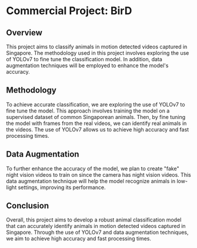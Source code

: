 # Commercial Project: BirD

## Overview

This project aims to classify animals in motion detected videos captured in Singapore. The methodology used in this project involves exploring the use of YOLOv7 to fine tune the classification model. In addition, data augmentation techniques will be employed to enhance the model's accuracy.

## Methodology

To achieve accurate classification, we are exploring the use of YOLOv7 to fine tune the model. This approach involves training the model on a supervised dataset of common Singaporean animals. Then, by fine tuning the model with frames from the real videos, we can identify real animals in the videos. The use of YOLOv7 allows us to achieve high accuracy and fast processing times.

## Data Augmentation

To further enhance the accuracy of the model, we plan to create "fake" night vision videos to train on since the camera has night vision videos. This data augmentation technique will help the model recognize animals in low-light settings, improving its performance.

## Conclusion

Overall, this project aims to develop a robust animal classification model that can accurately identify animals in motion detected videos captured in Singapore. Through the use of YOLOv7 and data augmentation techniques, we aim to achieve high accuracy and fast processing times.
